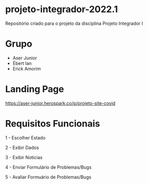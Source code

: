 # projeto-integrador-2022.1

Repositório criado para o projeto da disciplina Projeto Integrador I


# Grupo

* Aser Junior
* Ébert Ian
* Erick Amorim

# Landing Page

https://aser-junior.herospark.co/p/projeto-site-covid

# Requisitos Funcionais

1 - Escolher Estado

2 - Exibir Dados

3 - Exibir Noticias

4 - Enviar Formulário de Problemas/Bugs

5 - Avaliar Formuário de Problemas/Bugs
